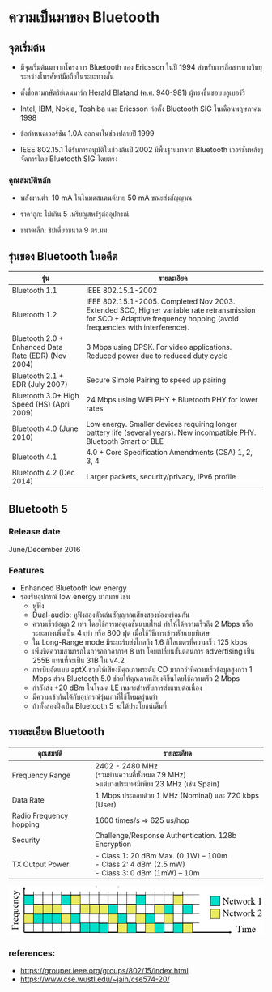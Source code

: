 # ความเป็นมาของ Bluetooth
## จุดเริ่มต้น
- มีจุดเริ่มต้นมาจากโครงการ Bluetooth ของ Ericsson ในปี 1994 สำหรับการสื่อสารทางวิทยุระหว่างโทรศัพท์มือถือในระยะทางสั้น

- ตั้งชื่อตามกษัตริย์เดนมาร์ก Herald Blatand (ค.ศ. 940-981) ผู้ทรงชื่นชอบบลูเบอร์รี่

- Intel, IBM, Nokia, Toshiba และ Ericsson ก่อตั้ง Bluetooth SIG ในเดือนพฤษภาคม 1998

- ข้อกำหนดเวอร์ชัน 1.0A ออกมาในช่วงปลายปี 1999

- IEEE 802.15.1 ได้รับการอนุมัติในช่วงต้นปี 2002 มีพื้นฐานมาจาก Bluetooth เวอร์ชันหลังๆ จัดการโดย Bluetooth SIG โดยตรง

### คุณสมบัติหลัก
- พลังงานต่ำ: 10 mA ในโหมดสแตนด์บาย 50 mA ขณะส่งสัญญาณ

- ราคาถูก: ไม่เกิน 5 เหรียญสหรัฐต่ออุปกรณ์

- ขนาดเล็ก: ชิปเดี่ยวขนาด 9 ตร.มม.

## รุ่นของ Bluetooth ในอดีต

รุ่น|รายละเอียด
--|--
Bluetooth 1.1|IEEE 802.15.1-2002
Bluetooth 1.2| IEEE 802.15.1-2005. Completed Nov 2003. Extended SCO, Higher variable rate retransmission for SCO + Adaptive frequency hopping (avoid frequencies with interference).
Bluetooth 2.0 + Enhanced Data Rate (EDR) (Nov 2004)| 3 Mbps using DPSK. For video applications. Reduced power due to reduced duty cycle
Bluetooth 2.1 + EDR (July 2007)| Secure Simple Pairing to speed up pairing
Bluetooth 3.0+ High Speed (HS) (April 2009)| 24 Mbps using WIFI PHY + Bluetooth PHY for lower rates
Bluetooth 4.0 (June 2010)| Low energy. Smaller devices requiring longer battery life (several years). New incompatible PHY. Bluetooth Smart or BLE
Bluetooth 4.1| 4.0 + Core Specification Amendments (CSA) 1, 2, 3, 4
Bluetooth 4.2 (Dec 2014)| Larger packets, security/privacy, IPv6 profile


## Bluetooth 5

### Release date
June/December 2016
### Features 
- Enhanced Bluetooth low energy
- รองรับอุปกรณ์ low energy มากมาย เช่น 
   - หูฟัง
   - Dual-audio: หูฟังสองตัวเล่นสัญญาณเสียงสองช่องพร้อมกัน
   - ความเร็วข้อมูล 2 เท่า โดยใช้การมอดูเลชั่นแบบใหม่  ทำให้ได้ความเร็วถึง 2 Mbps หรือระยะทางเพิ่มเป็น  4 เท่า หรือ 800 ฟุต เมื่อใช้วิธีการเข้ารหัสแบบพิเศษ 
   - ใน Long-Range mode มีระยะรับส่งไกลถึง 1.6 กิโลเมตรที่ความเร็ว 125 kbps
   - เพิ่มขีดความสามารถในการออกอากาศ 8 เท่า โดยเปลี่ยนขั้นตอนการ  advertising เป็น 255B แทนที่จะเป็น 31B ใน v4.2
   - การบีบอัดแบบ aptX ช่วยให้เสียงมีคุณภาพระดับ CD มากกว่าที่ความเร็วข้อมูลสูงกว่า 1 Mbps ส่วน Bluetooth 5.0 ช่วยให้คุณภาพเสียงดีขึ้นโดยใช้ความเร็ว 2 Mbps
   - กำลังส่ง +20 dBm ในโหมด LE เหมาะสำหรับการส่งแบบต่อเนื่อง
   - มีความเข้ากันได้กับอุปกรณ์รุ่นเก่าที่ใช้โหมดรุ่นเก่า
   - ถ้าทั้งสองฝั่งเป็น Bluetooth 5 จะได้ประโยชน์เต็มที่
   

## รายละเอียด Bluetooth

คุณสมบัติ | รายละเอียด
-|- 
Frequency Range| 2402 - 2480 MHz <br>(รวมย่านความถี่ทั้งหมด 79 MHz) <br>>แต่บางประเทศมีเพียง 23 MHz (เช่น Spain)
Data Rate| 1 Mbps ประกอบด้วย 1 MHz (Nominal) และ 720 kbps (User)
Radio Frequency hopping| 1600 times/s ⇒ 625 us/hop
Security| Challenge/Response Authentication. 128b Encryption
TX Output Power| - Class 1: 20 dBm Max. (0.1W) – 100m <br> - Class 2: 4 dBm (2.5 mW)<br> - Class 3: 0 dBm (1mW) – 10m

![alt text](image.png)

### references: 
  - https://grouper.ieee.org/groups/802/15/index.html
  - https://www.cse.wustl.edu/~jain/cse574-20/

